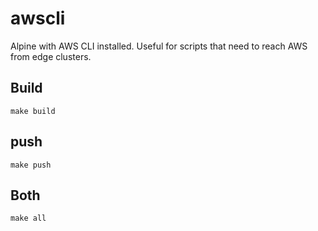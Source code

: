 # awscli

Alpine with AWS CLI installed. Useful for scripts that need to reach AWS from
edge clusters.

## Build

`make build`

## push

`make push`

## Both

`make all`
